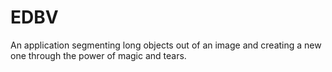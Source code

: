 # EDBV
An application segmenting long objects out of an image and creating a new one through the power of magic and tears.
